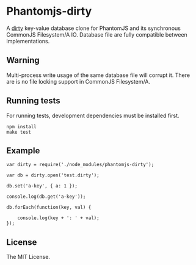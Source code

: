 # Phantomjs-dirty

A [dirty](https://github.com/felixge/node-dirty) key-value database clone for PhantomJS and
its synchronous CommonJS Filesystem/A IO. Database file are fully compatible between implementations.

## Warning

Multi-process write usage of the same database file will corrupt it. There are is no file locking
support in CommonJS Filesystem/A.

## Running tests

For running tests, development dependencies must be installed first.

    npm install
    make test

## Example

    var dirty = require('./node_modules/phantomjs-dirty');

    var db = dirty.open('test.dirty');

    db.set('a-key', { a: 1 });

    console.log(db.get('a-key'));

    db.forEach(function(key, val) {

        console.log(key + ': ' + val);
    });

## License

The MIT License.
